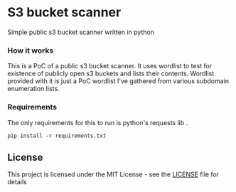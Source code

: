 # S3 bucket scanner

Simple public s3 bucket scanner written in python


### How it works

This is a PoC of a public s3 bucket scanner. It uses wordlist to test for existence of publicly open s3 buckets and lists their contents. Wordlist provided with it is just a PoC wordlist I've gathered from various subdomain enumeration lists.



### Requirements 

The only requirements for this to run is python's requests lib . 

```
pip install -r requirements.txt
```

## License

This project is licensed under the MIT License - see the [LICENSE](LICENSE) file for details

